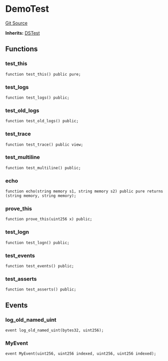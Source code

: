 # DemoTest
[Git Source](https://github.com/erayack/zk-sync-deploy/blob/7f3ddf5f8a514cf5569d053d7217620dd36d01c7/contracts/lib/forge-std/lib/ds-test/demo/demo.sol)

**Inherits:**
[DSTest](/contracts/lib/forge-std/lib/ds-test/src/test.sol/contract.DSTest.md)


## Functions
### test_this


```solidity
function test_this() public pure;
```

### test_logs


```solidity
function test_logs() public;
```

### test_old_logs


```solidity
function test_old_logs() public;
```

### test_trace


```solidity
function test_trace() public view;
```

### test_multiline


```solidity
function test_multiline() public;
```

### echo


```solidity
function echo(string memory s1, string memory s2) public pure returns (string memory, string memory);
```

### prove_this


```solidity
function prove_this(uint256 x) public;
```

### test_logn


```solidity
function test_logn() public;
```

### test_events


```solidity
function test_events() public;
```

### test_asserts


```solidity
function test_asserts() public;
```

## Events
### log_old_named_uint

```solidity
event log_old_named_uint(bytes32, uint256);
```

### MyEvent

```solidity
event MyEvent(uint256, uint256 indexed, uint256, uint256 indexed);
```

